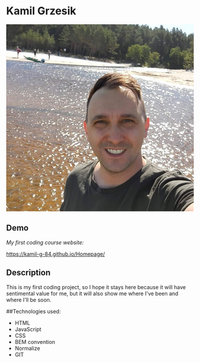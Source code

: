 # Kamil Grzesik

![Kamil](image/Kamil2.jpg)

## Demo 

*My first coding course website:*

https://kamil-g-84.github.io/Homepage/

## Description

This is my first coding project, so I hope it stays here because it will have sentimental value for me, but it will also show me where I've been and where I'll be soon.

##Technologies used:
- HTML
- JavaScript
- CSS
- BEM convention
- Normalize
- GIT
